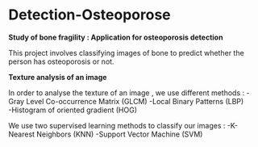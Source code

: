 # Detection-Osteoporose
__Study of bone fragility : Application for osteoporosis detection__

This project involves classifying images of bone to predict whether the person has osteoporosis or not. 

__Texture analysis of an image__

In order to analyse the texture of an image , we use different methods : 
-Gray Level Co-occurrence Matrix (GLCM)	
-Local Binary Patterns (LBP)	
-Histogram of oriented gradient (HOG)	

We use two supervised learning methods to classify our images : 
-K-Nearest Neighbors (KNN)
-Support Vector Machine (SVM)


